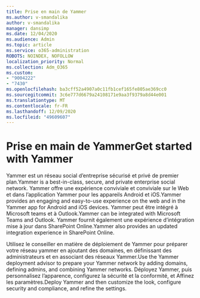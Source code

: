 ```yaml
---
title: Prise en main de Yammer
ms.author: v-smandalika
author: v-smandalika
manager: dansimp
ms.date: 12/04/2020
ms.audience: Admin
ms.topic: article
ms.service: o365-administration
ROBOTS: NOINDEX, NOFOLLOW
localization_priority: Normal
ms.collection: Adm_O365
ms.custom:
- "9004222"
- "7430"
ms.openlocfilehash: ba3cff52a4907a0c11fb1cef165fe805ae369cc0
ms.sourcegitcommit: 3c6e777d6679a24108171e9aa3f9379a8d44e001
ms.translationtype: MT
ms.contentlocale: fr-FR
ms.lasthandoff: 12/09/2020
ms.locfileid: "49609607"
---
```

# <a name="get-started-with-yammer"></a><span data-ttu-id="54e2e-102">Prise en main de Yammer</span><span class="sxs-lookup"><span data-stu-id="54e2e-102">Get started with Yammer</span></span>

<span data-ttu-id="54e2e-103">Yammer est un réseau social d’entreprise sécurisé et privé de premier plan.</span><span class="sxs-lookup"><span data-stu-id="54e2e-103">Yammer is a best-in-class, secure, and private enterprise social network.</span></span> <span data-ttu-id="54e2e-104">Yammer offre une expérience conviviale et conviviale sur le Web et dans l’application Yammer pour les appareils Android et iOS.</span><span class="sxs-lookup"><span data-stu-id="54e2e-104">Yammer provides an engaging and easy-to-use experience on the web and in the Yammer app for Android and iOS devices.</span></span> <span data-ttu-id="54e2e-105">Yammer peut être intégré à Microsoft teams et à Outlook.</span><span class="sxs-lookup"><span data-stu-id="54e2e-105">Yammer can be integrated with Microsoft Teams and Outlook.</span></span> <span data-ttu-id="54e2e-106">Yammer fournit également une expérience d’intégration mise à jour dans SharePoint Online.</span><span class="sxs-lookup"><span data-stu-id="54e2e-106">Yammer also provides an updated integration experience in SharePoint Online.</span></span>

<span data-ttu-id="54e2e-107">Utilisez le conseiller en matière de déploiement de Yammer pour préparer votre réseau yammer en ajoutant des domaines, en définissant des administrateurs et en associant des réseaux Yammer.</span><span class="sxs-lookup"><span data-stu-id="54e2e-107">Use the Yammer deployment advisor to prepare your Yammer network by adding domains, defining admins, and combining Yammer networks.</span></span> <span data-ttu-id="54e2e-108">Déployez Yammer, puis personnalisez l’apparence, configurez la sécurité et la conformité, et Affinez les paramètres.</span><span class="sxs-lookup"><span data-stu-id="54e2e-108">Deploy Yammer and then customize the look, configure security and compliance, and refine the settings.</span></span>